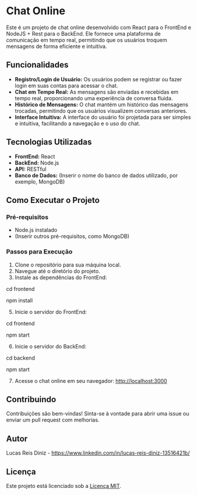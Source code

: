 # Chat Online

Este é um projeto de chat online desenvolvido com React para o FrontEnd e NodeJS + Rest para o BackEnd. Ele fornece uma plataforma de comunicação em tempo real, permitindo que os usuários troquem mensagens de forma eficiente e intuitiva.

## Funcionalidades

- **Registro/Login de Usuário:** Os usuários podem se registrar ou fazer login em suas contas para acessar o chat.
- **Chat em Tempo Real:** As mensagens são enviadas e recebidas em tempo real, proporcionando uma experiência de conversa fluida.
- **Histórico de Mensagens:** O chat mantém um histórico das mensagens trocadas, permitindo que os usuários visualizem conversas anteriores.
- **Interface Intuitiva:** A interface do usuário foi projetada para ser simples e intuitiva, facilitando a navegação e o uso do chat.

## Tecnologias Utilizadas

- **FrontEnd:** React
- **BackEnd:** Node.js
- **API:** RESTful
- **Banco de Dados:** (Inserir o nome do banco de dados utilizado, por exemplo, MongoDB)

## Como Executar o Projeto

### Pré-requisitos

- Node.js instalado
- (Inserir outros pré-requisitos, como MongoDB)

### Passos para Execução

1. Clone o repositório para sua máquina local.
2. Navegue até o diretório do projeto.
3. Instale as dependências do FrontEnd:

cd frontend

npm install

5. Inicie o servidor do FrontEnd:

cd frontend

npm start

6. Inicie o servidor do BackEnd:

cd backend

npm start

7. Acesse o chat online em seu navegador: [http://localhost:3000](http://localhost:3000)

## Contribuindo

Contribuições são bem-vindas! Sinta-se à vontade para abrir uma issue ou enviar um pull request com melhorias.

## Autor

Lucas Reis Diniz - https://www.linkedin.com/in/lucas-reis-diniz-13516421b/

## Licença

Este projeto está licenciado sob a [Licença MIT](LICENSE).
